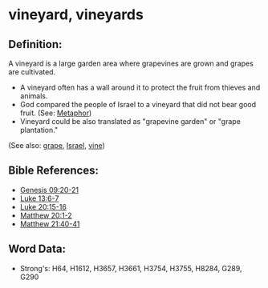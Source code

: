 # vineyard, vineyards #

## Definition: ##

A vineyard is a large garden area where grapevines are grown and grapes are cultivated.

* A vineyard often has a wall around it to protect the fruit from thieves and animals.
* God compared the people of Israel to a vineyard that did not bear good fruit. (See: [Metaphor](rc://en/ta/man/translate/figs-metaphor))
* Vineyard could be also translated as "grapevine garden" or "grape plantation."

(See also: [grape](../other/grape.md), [Israel](../kt/israel.md), [vine](../other/vine.md))

## Bible References: ##

* [Genesis 09:20-21](rc://en/tn/help/gen/09/20)
* [Luke 13:6-7](rc://en/tn/help/luk/13/06)
* [Luke 20:15-16](rc://en/tn/help/luk/20/15)
* [Matthew 20:1-2](rc://en/tn/help/mat/20/01)
* [Matthew 21:40-41](rc://en/tn/help/mat/21/40)

## Word Data: ##

* Strong's: H64, H1612, H3657, H3661, H3754, H3755, H8284, G289, G290
